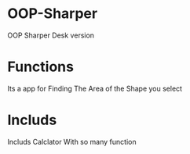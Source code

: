 # OOP-Sharper
OOP Sharper Desk version
# Functions
Its a app for Finding The Area of the Shape you select
# Includs
Includs Calclator With so many function
